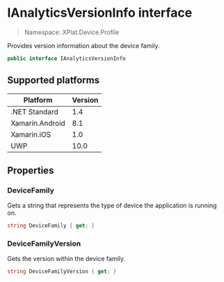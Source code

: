 # IAnalyticsVersionInfo interface

> Namespace: XPlat.Device.Profile

Provides version information about the device family.

```csharp
public interface IAnalyticsVersionInfo
```

## Supported platforms

| Platform | Version |
| --- | --- |
| .NET Standard | 1.4 |
| Xamarin.Android | 8.1 |
| Xamarin.iOS  | 1.0 |
| UWP | 10.0 | 

## Properties

### DeviceFamily

Gets a string that represents the type of device the application is running on.

```csharp
string DeviceFamily { get; }
```

### DeviceFamilyVersion

Gets the version within the device family.

```csharp
string DeviceFamilyVersion { get; }
```
